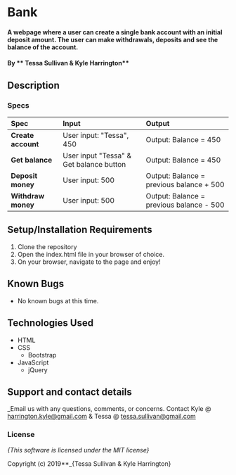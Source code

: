 # Bank

#### A webpage where a user can create a single bank account with an initial deposit amount. The user can make withdrawals, deposits and see the balance of the account.


#### By ** Tessa Sullivan & Kyle Harrington**

## Description




### Specs
| Spec | Input | Output |
| :-------------     | :------------- | :------------- |
| **Create account** | User input: "Tessa", 450 | Output: Balance = 450 |
| **Get balance** | User input "Tessa" & Get balance button | Output: Balance = 450 |
| **Deposit money** | User input: 500 | Output: Balance = previous balance + 500 |
| **Withdraw money** | User input: 500 | Output: Balance = previous balance - 500 |


## Setup/Installation Requirements


1. Clone the repository
4. Open the index.html file in your browser of choice.
5. On your browser, navigate to the page and enjoy!

## Known Bugs
* No known bugs at this time.

## Technologies Used
* HTML
* CSS
  * Bootstrap
* JavaScript
  * jQuery

## Support and contact details

_Email us with any questions, comments, or concerns. Contact Kyle @ harrington.kyle@gmail.com & Tessa @ tessa.sullivan@gmail.com

### License

*{This software is licensed under the MIT license}*

Copyright (c) 2019**_{Tessa Sullivan & Kyle Harrington}
